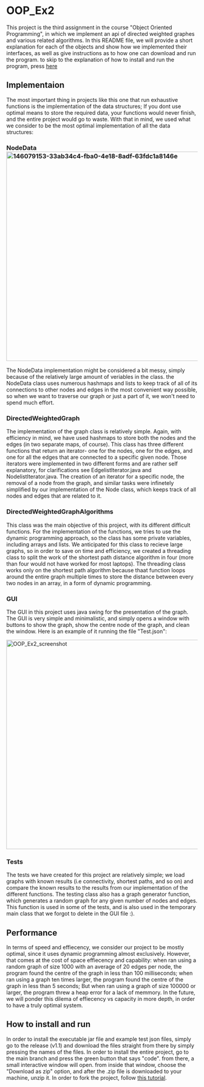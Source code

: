 # OOP_Ex2
This project is the third assignment in the course "Object Oriented Programming", in which we implement an api of directed weighted graphes and various related algorithms.
In this README file, we will provide a short explanation for each of the objects and show how we implemented their interfaces, as well as give instructions as to how one can download and run the program. to skip to the explanation of how to install and run the program, press [here](https://github.com/danielzk107/OOP_Ex2/blob/main/README.md#how-to-install-and-run)

## Implementaion

The most important thing in projects like this one that run exhaustive functions is the implementation of the data structures; If you dont use optimal means to store the required data, your functions would never finish, and the entire project would go to waste. With that in mind, we used what we consider to be the most optimal implementation of all the data structures: 

### NodeData<img width="552" alt="146079153-33ab34c4-fba0-4e18-8adf-63fdc1a8146e" src="https://user-images.githubusercontent.com/92798950/146079424-d324a95f-1aec-4995-b09d-f790da84d7ad.png">


The NodeData implementation might be considered a bit messy, simply because of the relatively large amount of veriables in the class. the NodeData class uses numerous hashmaps and lists to keep track of all of its connections to other nodes and edges in the most convenient way possible, so when we want to traverse our graph or just a part of it, we won't need to spend much effort. 

### DirectedWeightedGraph

The implementation of the graph class is relatively simple. Again, with efficiency in mind, we have used hashmaps to store both the nodes and the edges (in two separate maps, of course). This class has three different functions that return an iterator- one for the nodes, one for the edges, and one for all the edges that are connected to a specific given node. Those iterators were implemented in two different forms and are rather self explanatory, for clarifications see EdgelistIterator.java and NodelistIterator.java. 
The creation of an iterator for a specific node, the removal of a node from the graph, and similar tasks were infinetely simplified by our implementation of the Node class, which keeps track of all nodes and edges that are related to it.

### DirectedWeightedGraphAlgorithms

This class was the main objective of this project, with its different difficult functions. For the implementation of the functions, we tries to use the dynamic programming approach, so the class has some private variables, including arrays and lists. We anticipated for this class to recieve large graphs, so in order to save on time and efficiency, we created a threading class to split the work of the shortest path distance algorithm in four (more than four would not have worked for most laptops). The threading class works only on the shortest path algorithm because thaat function loops around the entire graph multiple times to store the distance between every two nodes in an array, in a form of dynamic programming. 

### GUI

The GUI in this project uses java swing for the presentation of the graph. The GUI is very simple and minimalistic, and simply opens a window with buttons to show the graph, show the centre node of the graph, and clean the window. Here is an example of it running the file "Test.json":

<img width="552" alt="OOP_Ex2_screenshot" src="https://user-images.githubusercontent.com/92798950/146079153-33ab34c4-fba0-4e18-8adf-63fdc1a8146e.png">

### Tests

The tests we have created for this project are relatively simple; we load graphs with known results (i.e connectivity, shortest paths, and so on) and compare the known results to the results from our implementation of the different functions. The testing class also has a graph generator function, which generates a random graph for any given number of nodes and edges. This function is used in some of the tests, and is also used in the temporary main class that we forgot to delete in the GUI file :).


## Performance

In terms of speed and effiecency, we consider our project to be mostly optimal, since it uses dynamic programming almost exclusively. However, that comes at the cost of space effiecency and capability: when ran using a random graph of size 1000 with an average of 20 edges per node, the program found the centre of the graph in less than 100 milliseconds; when ran using a graph ten times larger, the program found the centre of the graph in less than 5 seconds; But when ran using a graph of size 100000 or larger, the program threw a heap error for a lack of memmory.
In the future, we will ponder this dilema of effiecency vs capacity in more depth, in order to have a truly optimal system.

## How to install and run

In order to install the executable jar file and example test json files, simply go to the release (v1.1) and download the files straight from there by simply pressing the names of the files. In order to install the entire project, go to the main branch and press the green button that says "code". from there, a small interactive window will open. from inside that window, choose the "Download as zip" option, and after the .zip file is downloaded to your machine, unzip it. In order to fork the project, follow [this tutorial](https://docs.github.com/en/get-started/quickstart/fork-a-repo).

